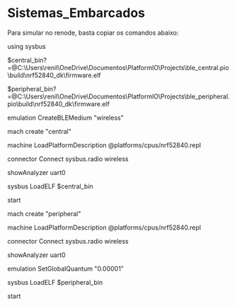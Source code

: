 # Sistemas_Embarcados
Para simular no renode, basta copiar os comandos abaixo:

using sysbus

$central_bin?=@C:\Users\renil\OneDrive\Documentos\PlatformIO\Projects\ble_central\.pio\build\nrf52840_dk\firmware.elf

$peripheral_bin?=@C:\Users\renil\OneDrive\Documentos\PlatformIO\Projects\ble_peripheral\.pio\build\nrf52840_dk\firmware.elf

emulation CreateBLEMedium "wireless"

mach create "central"

machine LoadPlatformDescription @platforms/cpus/nrf52840.repl

connector Connect sysbus.radio wireless

showAnalyzer uart0 

sysbus LoadELF $central_bin

start

mach create "peripheral"

machine LoadPlatformDescription @platforms/cpus/nrf52840.repl

connector Connect sysbus.radio wireless

showAnalyzer uart0 

emulation SetGlobalQuantum "0.00001"

sysbus LoadELF $peripheral_bin

start
